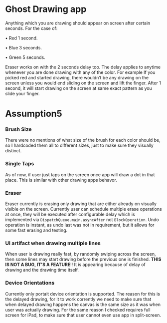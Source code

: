 # Ghost Drawing app

Anything which you are drawing should appear on screen after certain seconds. For the case of:

• Red 1 second.

• Blue 3 seconds.

• Green 5 seconds.

Eraser works on with the 2 seconds delay too.
The delay applies to anytime whenever you are done drawing with any of the color. For
example If you picked red and started drawing, there wouldn’t be any drawing on the screen
unless you would end sliding on the screen and lift the finger. After 1 second, it will start
drawing on the screen at same exact pattern as you slide your finger.

# Assumption5


### Brush Size

There were no mentions of what size of the brush for each color should be, so I hardcoded them all to different sizes, just to make sure they visually distinct.

### Single Taps
As of now, if user just taps on the screen once app will draw a dot in that place. This is similar with other drawing apps behavor.

### Eraser
Eraser currently is erasing only drawing that are either already on visually visible on the screen.
Currently user can schedule multiple erase operations at once, they will be executed after configurable delay which is implemented via `DispatchQueue.main.asyncAfter` not `BlockOperation`.
Undo operation is instant, as undo last was not in requirement, but it allows for some fast erasing and testing.

### UI artifact when drawing multiple lines
When user is drawing really fast, by randomly swiping across the screen, then some lines may start drawing before the previous one is finished. **THIS IS NOT A BUG, IT'S A FEATURE**!! It is appearing because of delay of drawing and the drawing time itself.

### Device Orientations
Currently only portait device orientation is supported. The reason for this is the delayed drawing, for it to work corrently we need to make sure that when delayed drawing happens the canvas is the same size as it was when user was actually drawing.
For the same reason I checked requires full screen for iPad, to make sure that user cannot even use app in split-screen.
